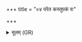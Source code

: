 +++
title = "०४ परेत कस्तुपकं वः"

+++
<details><summary>मूलम् (GR)</summary>

परेत कस्तुपकं वः  
पुनर् ददामि ।  
यो वो न वेद तं हत  
तस्यात्त परिशिश्न्यम् ॥ +++(Bhatt. tasyātu)+++
</details>